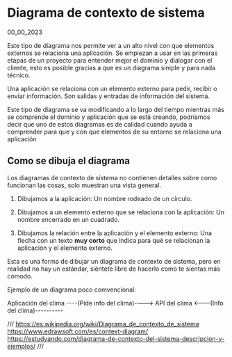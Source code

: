 # Diagrama de contexto de sistema
00_00_2023

Este tipo de diagrama nos permite ver a un alto nivel con que elementos externos se relaciona una aplicación. Se empiezan a usar en las primeras etapas de un proyecto para entender mejor el dominio y dialogar con el cliente, esto es posible gracias a que es un diagrama simple y para nada técnico.

Una aplicación se relaciona con un elemento externo para pedir, recibir o enviar información. Son salidas y entradas de información del sistema.

Este tipo de diagrama se va modificando a lo largo del tiempo mientras más se comprende el dominio y aplicación que se está creando, podríamos decir que uno de estos diagramas es de calidad cuando ayuda a comprender para que y con que elementos de su entorno se relaciona una aplicación

## Como se dibuja el diagrama

Los diagramas de contexto de sistema no contienen detalles sobre como funcionan las cosas, solo muestran una vista general.

1. Dibujamos a la aplicación: Un nombre rodeado de un círculo.

2. Dibujamos a un elemento externo que se relaciona con la aplicación: Un nombre encerrado en un cuadrado.

3. Dibujamos la relación entre la aplicación y el elemento externo: Una flecha con un texto **muy corto** que indica para qué se relacionan la aplicación y el elemento externo.

Esta es una forma de dibujar un diagrama de contexto de sistema, pero en realidad no hay un estándar, siéntete libre de hacerlo como te sientas más cómodo.

Ejemplo de un diagrama poco comvencional:

 Aplicación del clima ----(Pide info del clima)----> API del clima
                      <---(Info del clima)---------- 

///
https://es.wikipedia.org/wiki/Diagrama_de_contexto_de_sistema
https://www.edrawsoft.com/es/context-diagram/
https://estudyando.com/diagrama-de-contexto-del-sistema-descripcion-y-ejemplos/
///